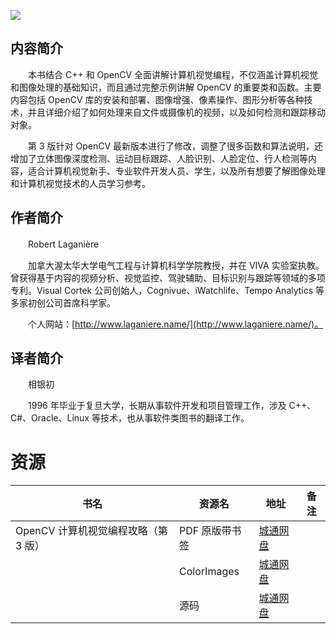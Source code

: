 ![](http://img3m4.ddimg.cn/11/19/25273424-1_u_3.jpg)

## 内容简介

　　本书结合 C++ 和 OpenCV 全面讲解计算机视觉编程，不仅涵盖计算机视觉和图像处理的基础知识，而且通过完整示例讲解 OpenCV 的重要类和函数。主要内容包括 OpenCV 库的安装和部署、图像增强、像素操作、图形分析等各种技术，并且详细介绍了如何处理来自文件或摄像机的视频，以及如何检测和跟踪移动对象。

　　第 3 版针对 OpenCV 最新版本进行了修改，调整了很多函数和算法说明，还增加了立体图像深度检测、运动目标跟踪、人脸识别、人脸定位、行人检测等内容，适合计算机视觉新手、专业软件开发人员、学生，以及所有想要了解图像处理和计算机视觉技术的人员学习参考。

## 作者简介

　　Robert Laganière

　　加拿大渥太华大学电气工程与计算机科学学院教授，并在 VIVA 实验室执教。曾获得基于内容的视频分析、视觉监控、驾驶辅助、目标识别与跟踪等领域的多项专利。Visual Cortek 公司创始人，Cognivue、iWatchlife、Tempo Analytics 等多家初创公司首席科学家。

　　个人网站：[http://www.laganiere.name/](http://www.laganiere.name/)。

## 译者简介

　　相银初

　　1996 年毕业于复旦大学，长期从事软件开发和项目管理工作，涉及 C++、C#、Oracle、Linux 等技术，也从事软件类图书的翻译工作。

# 资源

|书名|资源名|地址|备注|
|---|---|---|---|
|OpenCV 计算机视觉编程攻略（第 3 版）|PDF 原版带书签|[城通网盘](https://u11215426.pipipan.com/fs/11215426-334104699)||
||ColorImages|[城通网盘](https://u11215426.pipipan.com/fs/11215426-334104904)||
||源码|[城通网盘](https://u11215426.pipipan.com/fs/11215426-334121874)||
